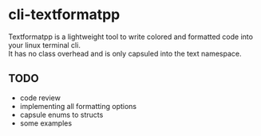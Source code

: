 # cli-textformatpp

Textformatpp is a lightweight tool to write colored and formatted code into your linux terminal cli.<br>
It has no class overhead and is only capsuled into the text namespace.

## TODO
* code review
* implementing all formatting options
* capsule enums to structs
* some examples
